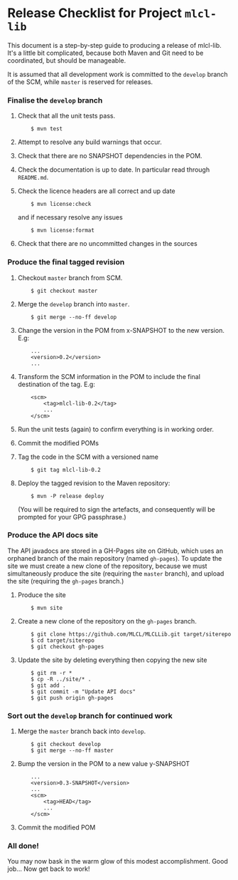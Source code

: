 # Release Checklist for Project `mlcl-lib` #

This document is a step-by-step guide to producing a release of mlcl-lib. It's
a little bit complicated, because both Maven and Git need to be coordinated, 
but should be manageable.

It is assumed that all development work is committed to the `develop` branch of the SCM, while `master` is reserved for releases.


### Finalise the `develop` branch ###

 1. Check that all the unit tests pass.
	```
		$ mvn test
	```

 2. Attempt to resolve any build warnings that occur.

 3. Check that there are no SNAPSHOT dependencies in the POM.

 4. Check the documentation is up to date. In particular read through `README.md`.

 5. Check the licence headers are all correct and up date
	```
		$ mvn license:check
	```
	and if necessary resolve any issues
	```
		$ mvn license:format
	```
 6. Check that there are no uncommitted changes in the sources



### Produce the final tagged revision ###

 1. Checkout `master` branch from SCM.
	```
		$ git checkout master
	```

 2. Merge the `develop` branch into `master`.
	```
		$ git merge --no-ff develop
	```

 3. Change the version in the POM from x-SNAPSHOT to the new version. E.g:
	```
		...
		<version>0.2</version>
		...
	```
 4. Transform the SCM information in the POM to include the final destination of the tag. E.g:
	```
 		<scm>
	        <tag>mlcl-lib-0.2</tag>
			...
    	</scm>
	```

 5. Run the unit tests (again) to confirm everything is in working order.

 6. Commit the modified POMs

 7. Tag the code in the SCM with a versioned name
	```
		$ git tag mlcl-lib-0.2
	```
	
 8. Deploy the tagged revision to the Maven repository:
	```
		$ mvn -P release deploy
	```
	(You will be required to sign the artefacts, and consequently will be prompted for your GPG passphrase.)

### Produce the API docs site ###

The API javadocs are stored in a GH-Pages site on GitHub, which uses an orphaned branch of the main repository (named `gh-pages`). To update the site
we must create a new clone of the repository, because we must simultaneously produce the site (requiring the `master` branch), and upload the site (requiring the `gh-pages` branch.)

 1. Produce the site
	```
		$ mvn site
	```

 2. Create a new clone of the repository on the `gh-pages` branch.
	```
		$ git clone https://github.com/MLCL/MLCLLib.git target/siterepo
		$ cd target/siterepo
		$ git checkout gh-pages
	```
	
 3. Update the site by deleting everything then copying the new site
	```
		$ git rm -r *
		$ cp -R ../site/* .
		$ git add .
		$ git commit -m "Update API docs"
		$ git push origin gh-pages
	```

### Sort out the `develop` branch for continued work ###

 1. Merge the `master` branch back into `develop`.
	```
		$ git checkout develop
		$ git merge --no-ff master
	```

 2. Bump the version in the POM to a new value y-SNAPSHOT
	```
		...
		<version>0.3-SNAPSHOT</version>
		...
 		<scm>
	        <tag>HEAD</tag>
			...
    	</scm>
	```

 3. Commit the modified POM


### All done! ###

You may now bask in the warm glow of this modest accomplishment. Good job... Now get back to work!